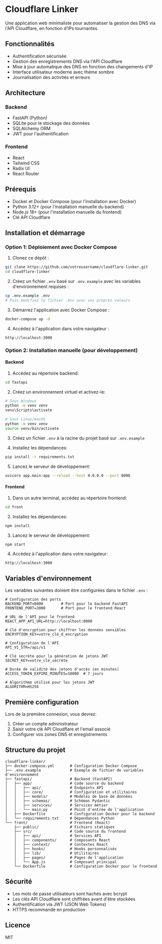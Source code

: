 # Cloudflare Linker

Une application web minimaliste pour automatiser la gestion des DNS via l'API Cloudflare, en fonction d'IPs tournantes.

## Fonctionnalités

- Authentification sécurisée
- Gestion des enregistrements DNS via l'API Cloudflare
- Mise à jour automatique des DNS en fonction des changements d'IP
- Interface utilisateur moderne avec thème sombre
- Journalisation des activités et erreurs

## Architecture

### Backend
- FastAPI (Python)
- SQLite pour le stockage des données
- SQLAlchemy ORM
- JWT pour l'authentification

### Frontend
- React
- Tailwind CSS
- Radix UI
- React Router

## Prérequis

- Docker et Docker Compose (pour l'installation avec Docker)
- Python 3.12+ (pour l'installation manuelle du backend)
- Node.js 18+ (pour l'installation manuelle du frontend)
- Clé API Cloudflare

## Installation et démarrage

### Option 1: Déploiement avec Docker Compose

1. Clonez ce dépôt :
```bash
git clone https://github.com/votreusername/cloudflare-linker.git
cd cloudflare-linker
```

2. Créez un fichier `.env` basé sur `.env.example` avec les variables d'environnement requises :
```bash
cp .env.example .env
# Puis modifiez le fichier .env avec vos propres valeurs
```

3. Démarrez l'application avec Docker Compose :
```bash
docker-compose up -d
```

4. Accédez à l'application dans votre navigateur :
```
http://localhost:3000
```

### Option 2: Installation manuelle (pour développement)

#### Backend
1. Accédez au répertoire backend:
```bash
cd fastapi
```

2. Créez un environnement virtuel et activez-le:
```bash
# Sous Windows
python -m venv venv
venv\Scripts\activate

# Sous Linux/macOS
python -m venv venv
source venv/bin/activate
```

3. Créez un fichier `.env` à la racine du projet basé sur `.env.example`

4. Installez les dépendances:
```bash
pip install -r requirements.txt
```

5. Lancez le serveur de développement:
```bash
uvicorn app.main:app --reload --host 0.0.0.0 --port 8000
```

#### Frontend
1. Dans un autre terminal, accédez au répertoire frontend:
```bash
cd front
```

2. Installez les dépendances:
```bash
npm install
```

3. Lancez le serveur de développement:
```bash
npm start
```

4. Accédez à l'application dans votre navigateur:
```
http://localhost:3000
```

## Variables d'environnement

Les variables suivantes doivent être configurées dans le fichier `.env` :

```
# Configuration des ports
BACKEND_PORT=8000        # Port pour le backend FastAPI
FRONTEND_PORT=3000       # Port pour le frontend React

# URL de l'API pour le frontend
REACT_APP_API_URL=http://localhost:8000

# Clé d'encryption pour chiffrer les données sensibles
ENCRYPTION_KEY=votre_clé_d_encryption

# Configuration de l'API
API_V1_STR=/api/v1

# Clé secrète pour la génération de jetons JWT
SECRET_KEY=votre_clé_secrète

# Durée de validité des jetons d'accès (en minutes)
ACCESS_TOKEN_EXPIRE_MINUTES=10080  # 7 jours

# Algorithme utilisé pour les jetons JWT
ALGORITHM=HS256
```

## Première configuration

Lors de la première connexion, vous devrez:
1. Créer un compte administrateur
2. Saisir votre clé API Cloudflare et l'email associé
3. Configurer vos zones DNS et enregistrements

## Structure du projet

```
cloudflare-linker/
├── docker-compose.yml       # Configuration Docker Compose
├── .env.example             # Exemple de fichier de variables d'environnement
├── fastapi/                 # Backend (FastAPI)
│   ├── app/                 # Code source du backend
│   │   ├── api/             # Endpoints API
│   │   ├── core/            # Configuration et utilitaires
│   │   ├── models/          # Modèles de base de données
│   │   ├── schemas/         # Schémas Pydantic
│   │   ├── services/        # Services métier
│   │   └── main.py          # Point d'entrée de l'application
│   ├── Dockerfile           # Configuration Docker pour le backend
│   └── requirements.txt     # Dépendances Python
└── front/                   # Frontend (React)
    ├── public/              # Fichiers statiques
    ├── src/                 # Code source du frontend
    │   ├── api/             # Services API
    │   ├── components/      # Composants React
    │   ├── context/         # Contextes React
    │   ├── hooks/           # Hooks personnalisés
    │   ├── lib/             # Utilitaires
    │   ├── pages/           # Pages de l'application
    │   └── App.js           # Composant principal
    └── Dockerfile           # Configuration Docker pour le frontend
```

## Sécurité

- Les mots de passe utilisateurs sont hachés avec bcrypt
- Les clés API Cloudflare sont chiffrées avant d'être stockées
- Authentification via JWT (JSON Web Tokens)
- HTTPS recommandé en production

## Licence

MIT 